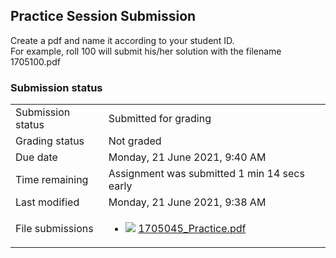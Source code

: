 <h2>Practice Session Submission</h2>Create a pdf and name it according to your student ID. <br />For example, roll 100 will submit his/her solution with the filename 1705100.pdf<br />

<h3>Submission status</h3><table>
<tbody><tr>
<td>Submission status</td>
<td>Submitted for grading</td>
</tr>
<tr>
<td>Grading status</td>
<td>Not graded</td>
</tr>
<tr>
<td>Due date</td>
<td>Monday, 21 June 2021, 9:40 AM</td>
</tr>
<tr>
<td>Time remaining</td>
<td>Assignment was submitted 1 min 14 secs early</td>
</tr>
<tr>
<td>Last modified</td>
<td>Monday, 21 June 2021, 9:38 AM</td>
</tr>
<tr>
<td>File submissions</td>
<td><ul><li><img src="..%5C..%5C..%5CJanuary%202018%5CCSE101%5CNews%20forum%5CCLASS%20TEST%202%20Marks%5Cfile%5Cpdf.png" /> <a href="file%5C1705045_Practice.pdf">1705045_Practice.pdf</a> 
</li></ul>

</td>
</tr>

</tbody>
</table>



